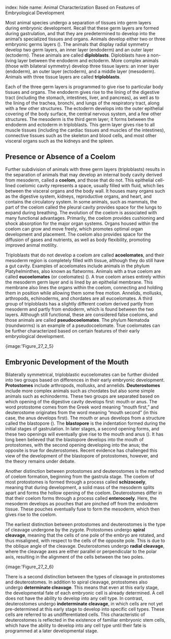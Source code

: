 index: hide
name: Animal Characterization Based on Features of Embryological Development

Most animal species undergo a separation of tissues into germ layers during embryonic development. Recall that these germ layers are formed during gastrulation, and that they are predetermined to develop into the animal’s specialized tissues and organs. Animals develop either two or three embryonic germs layers (). The animals that display radial symmetry develop two germ layers, an inner layer (endoderm) and an outer layer (ectoderm). These animals are called  **diploblasts**. Diploblasts have a non-living layer between the endoderm and ectoderm. More complex animals (those with bilateral symmetry) develop three tissue layers: an inner layer (endoderm), an outer layer (ectoderm), and a middle layer (mesoderm). Animals with three tissue layers are called  **triploblasts**.

Each of the three germ layers is programmed to give rise to particular body tissues and organs. The endoderm gives rise to the lining of the digestive tract (including the stomach, intestines, liver, and pancreas), as well as to the lining of the trachea, bronchi, and lungs of the respiratory tract, along with a few other structures. The ectoderm develops into the outer epithelial covering of the body surface, the central nervous system, and a few other structures. The mesoderm is the third germ layer; it forms between the endoderm and ectoderm in triploblasts. This germ layer gives rise to all muscle tissues (including the cardiac tissues and muscles of the intestines), connective tissues such as the skeleton and blood cells, and most other visceral organs such as the kidneys and the spleen.

## Presence or Absence of a Coelom

Further subdivision of animals with three germ layers (triploblasts) results in the separation of animals that may develop an internal body cavity derived from mesoderm, called a  **coelom**, and those that do not. This epithelial cell-lined coelomic cavity represents a space, usually filled with fluid, which lies between the visceral organs and the body wall. It houses many organs such as the digestive system, kidneys, reproductive organs, and heart, and contains the circulatory system. In some animals, such as mammals, the part of the coelom called the pleural cavity provides space for the lungs to expand during breathing. The evolution of the coelom is associated with many functional advantages. Primarily, the coelom provides cushioning and shock absorption for the major organ systems. Organs housed within the coelom can grow and move freely, which promotes optimal organ development and placement. The coelom also provides space for the diffusion of gases and nutrients, as well as body flexibility, promoting improved animal motility.

Triploblasts that do not develop a coelom are called  **acoelomates**, and their mesoderm region is completely filled with tissue, although they do still have a gut cavity. Examples of acoelomates include animals in the phylum Platyhelminthes, also known as flatworms. Animals with a true coelom are called  **eucoelomates** (or coelomates) (). A true coelom arises entirely within the mesoderm germ layer and is lined by an epithelial membrane. This membrane also lines the organs within the coelom, connecting and holding them in position while allowing them some free motion. Annelids, mollusks, arthropods, echinoderms, and chordates are all eucoelomates. A third group of triploblasts has a slightly different coelom derived partly from mesoderm and partly from endoderm, which is found between the two layers. Although still functional, these are considered false coeloms, and those animals are called  **pseudocoelomates**. The phylum Nematoda (roundworms) is an example of a pseudocoelomate. True coelomates can be further characterized based on certain features of their early embryological development.


{image:'Figure_27_2_5}
        

## Embryonic Development of the Mouth

Bilaterally symmetrical, triploblastic eucoelomates can be further divided into two groups based on differences in their early embryonic development.  **Protostomes** include arthropods, mollusks, and annelids.  **Deuterostomes** include more complex animals such as chordates but also some simple animals such as echinoderms. These two groups are separated based on which opening of the digestive cavity develops first: mouth or anus. The word protostome comes from the Greek word meaning “mouth first,” and deuterostome originates from the word meaning “mouth second” (in this case, the anus develops first). The mouth or anus develops from a structure called the blastopore (). The  **blastopore** is the indentation formed during the initial stages of gastrulation. In later stages, a second opening forms, and these two openings will eventually give rise to the mouth and anus (). It has long been believed that the blastopore develops into the mouth of protostomes, with the second opening developing into the anus; the opposite is true for deuterostomes. Recent evidence has challenged this view of the development of the blastopore of protostomes, however, and the theory remains under debate.

Another distinction between protostomes and deuterostomes is the method of coelom formation, beginning from the gastrula stage. The coelom of most protostomes is formed through a process called  **schizocoely**, meaning that during development, a solid mass of the mesoderm splits apart and forms the hollow opening of the coelom. Deuterostomes differ in that their coelom forms through a process called  **enterocoely**. Here, the mesoderm develops as pouches that are pinched off from the endoderm tissue. These pouches eventually fuse to form the mesoderm, which then gives rise to the coelom.	

The earliest distinction between protostomes and deuterostomes is the type of cleavage undergone by the zygote. Protostomes undergo  **spiral cleavage**, meaning that the cells of one pole of the embryo are rotated, and thus misaligned, with respect to the cells of the opposite pole. This is due to the oblique angle of the cleavage. Deuterostomes undergo  **radial** **cleavage**, where the cleavage axes are either parallel or perpendicular to the polar axis, resulting in the alignment of the cells between the two poles.


{image:'Figure_27_2_6}
        

There is a second distinction between the types of cleavage in protostomes and deuterostomes. In addition to spiral cleavage, protostomes also undergo  **determinate cleavage**. This means that even at this early stage, the developmental fate of each embryonic cell is already determined. A cell does not have the ability to develop into any cell type. In contrast, deuterostomes undergo  **indeterminate cleavage**, in which cells are not yet pre-determined at this early stage to develop into specific cell types. These cells are referred to as undifferentiated cells. This characteristic of deuterostomes is reflected in the existence of familiar embryonic stem cells, which have the ability to develop into any cell type until their fate is programmed at a later developmental stage.
